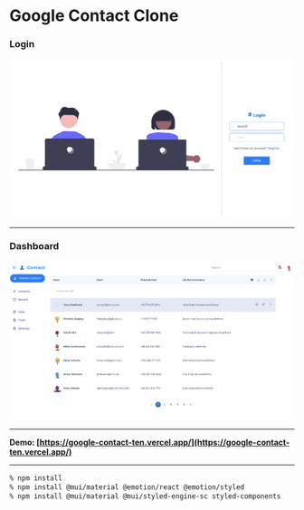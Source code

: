 # Google Contact Clone
### Login 
![Google Contact Clone](./public/login_page.png)

---
### Dashboard
![Dashboard Page](./public/dashboard_page.png)

---

**Demo: [https://google-contact-ten.vercel.app/](https://google-contact-ten.vercel.app/)**

---

```
% npm install
% npm install @mui/material @emotion/react @emotion/styled
% npm install @mui/material @mui/styled-engine-sc styled-components
```
